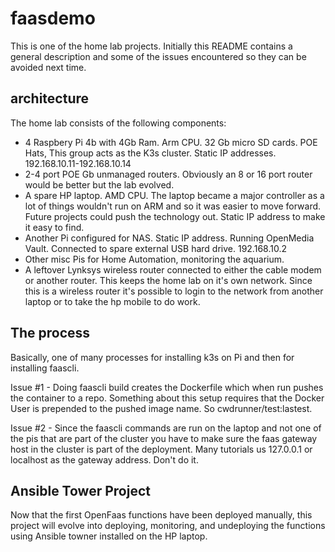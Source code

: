 # faasdemo
This is one of the home lab projects. Initially this README contains a general description and some of the issues encountered so they can be avoided next time. 

## architecture
The home lab consists of the following components:

- 4 Raspbery Pi 4b with 4Gb Ram. Arm CPU. 32 Gb micro SD cards. POE Hats, This group acts as the K3s cluster. Static IP addresses. 192.168.10.11-192.168.10.14
- 2-4 port POE Gb unmanaged routers. Obviously an 8 or 16 port router would be better but the lab evolved.
- A spare HP laptop. AMD CPU. The laptop became a major controller as a lot of things wouldn't run on ARM and so it was easier to move forward. 
Future projects could push the technology out. Static IP address to make it easy to find.
- Another Pi configured for NAS. Static IP address. Running OpenMedia Vault. Connected to spare external USB hard drive. 192.168.10.2
- Other misc Pis for Home Automation, monitoring the aquarium.
- A leftover Lynksys wireless router connected to either the cable modem or another router. This keeps the home lab on it's own network. Since this is a wireless router it's possible to login to the network from another laptop or to take the hp mobile to do work.


## The process
Basically, one of many processes for installing k3s on Pi and then for installing faascli. 

Issue #1 - Doing faascli build creates the Dockerfile which when run pushes the container to a repo. Something about this setup requires that the Docker User is prepended to the pushed image name. So  cwdrunner/test:lastest. 

Issue #2 - Since the faascli commands are run on the laptop and not one of the pis that are part of the cluster you have to make sure the faas gateway host in the cluster is part of the deployment. Many tutorials us 127.0.0.1 or localhost as the gateway address. Don't do it. 

## Ansible Tower Project
Now that the first OpenFaas functions have been deployed manually, this project will evolve into deploying, monitoring, and undeploying the functions using Ansible towner installed on the HP laptop. 

